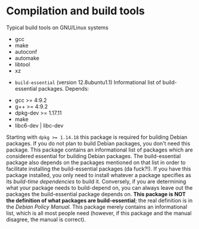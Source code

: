 # Compilation and build tools

Typical build tools on GNU/Linux systems
- gcc
- make
- autoconf
- automake
- libtool
- xz



* `build-essential` (version 12.8ubuntu1.1) Informational list of build-essential packages. Depends:
- gcc       >= 4:9.2
- g++       >= 4:9.2
- dpkg-dev  >= 1.17.11
- make
- libc6-dev | libc-dev

Starting with `dpkg >= 1.14.18` this package is required for building Debian packages. If you do not plan to build Debian packages, you don't need this package. This package contains an informational list of packages which are considered essential for building Debian packages. The build-essential package also depends on the packages mentioned on that list in order to facilitate installing the build-essential packages (da fuck?!). If you have this package installed, you only need to install whatever a package specifies as its *build-time dependencies* to build it. Conversely, if you are determining what your package needs to build-depend on, you can always leave out the packages the build-essential package depends on. **This package is NOT the definition of what packages are build-essential**; the real definition is in the *Debian Policy Manual*. This package merely contains an informational list, which is all most people need (however, if this package and the manual disagree, the manual is correct).
